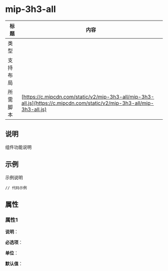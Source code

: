 # mip-3h3-all

标题|内容
----|----
类型|
支持布局|
所需脚本| [https://c.mipcdn.com/static/v2/mip-3h3-all/mip-3h3-all.js](https://c.mipcdn.com/static/v2/mip-3h3-all/mip-3h3-all.js)

## 说明

组件功能说明

## 示例

示例说明

```
// 代码示例
```

## 属性

### 属性1

**说明**：

**必选项**：

**单位**：

**默认值**：